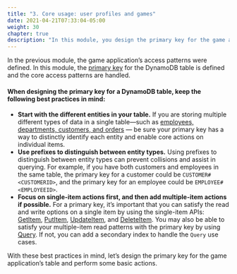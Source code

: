 ```yaml
---
title: "3. Core usage: user profiles and games"
date: 2021-04-21T07:33:04-05:00
weight: 30
chapter: true
description: "In this module, you design the primary key for the game application’s table, create the table and perform some basic actions."
---
```


In the previous module, the game application’s access patterns were defined. In this module, the [primary key](https://docs.aws.amazon.com/amazondynamodb/latest/developerguide/HowItWorks.CoreComponents.html#HowItWorks.CoreComponents.PrimaryKey) for the DynamoDB table is defined and the core access patterns are handled.

#### When designing the primary key for a DynamoDB table, keep the following best practices in mind:
- **Start with the different entities in your table.** If you are storing multiple different types of data in a single table—such as [employees, departments, customers, and orders](https://docs.aws.amazon.com/amazondynamodb/latest/developerguide/bp-modeling-nosql-B.html) — be sure your primary key has a way to distinctly identify each entity and enable core actions on individual items.
- **Use prefixes to distinguish between entity types.** Using prefixes to distinguish between entity types can prevent collisions and assist in querying. For example, if you have both customers and employees in the same table, the primary key for a customer could be `CUSTOMER#<CUSTOMERID>`, and the primary key for an employee could be `EMPLOYEE#<EMPLOYEEID>`.
- **Focus on single-item actions first, and then add multiple-item actions if possible.** For a primary key, it’s important that you can satisfy the read and write options on a single item by using the single-item APIs: [GetItem](https://docs.aws.amazon.com/amazondynamodb/latest/APIReference/API_GetItem.html), [PutItem](https://docs.aws.amazon.com/amazondynamodb/latest/APIReference/API_PutItem.html), [UpdateItem](https://docs.aws.amazon.com/amazondynamodb/latest/APIReference/API_UpdateItem.html), and [DeleteItem](https://docs.aws.amazon.com/amazondynamodb/latest/APIReference/API_DeleteItem.html). You may also be able to satisfy your multiple-item read patterns with the primary key by using [Query](https://docs.aws.amazon.com/amazondynamodb/latest/APIReference/API_Query.html). If not, you can add a secondary index to handle the `Query` use cases.


With these best practices in mind, let’s design the primary key for the game application’s table and perform some basic actions.